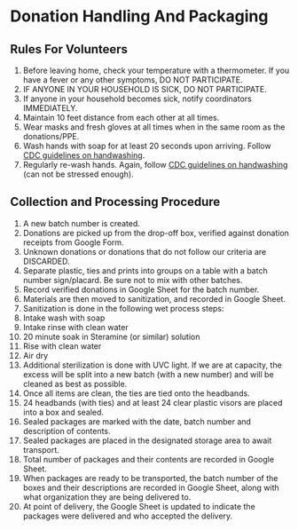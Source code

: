 # Donation Handling And Packaging

## Rules For Volunteers
1. Before leaving home, check your temperature with a thermometer. If you have a fever or any other symptoms, DO NOT PARTICIPATE.
1. IF ANYONE IN YOUR HOUSEHOLD IS SICK, DO NOT PARTICIPATE.
1. If anyone in your household becomes sick, notify coordinators IMMEDIATELY.
1. Maintain 10 feet distance from each other at all times.
1. Wear masks and fresh gloves at all times when in the same room as the donations/PPE.
1. Wash hands with soap for at least 20 seconds upon arriving. Follow [CDC guidelines on handwashing](https://www.cdc.gov/handwashing/when-how-handwashing.html).
1. Regularly re-wash hands. Again, follow [CDC guidelines on handwashing](https://www.cdc.gov/handwashing/when-how-handwashing.html) (can not be stressed enough).

## Collection and Processing Procedure
1. A new batch number is created.
1. Donations are picked up from the drop-off box, verified against donation receipts from Google Form.
1. Unknown donations or donations that do not follow our criteria are DISCARDED.
1. Separate plastic, ties and prints into groups on a table with a batch number sign/placard. Be sure not to mix with other batches.
1. Record verified donations in Google Sheet for the batch number.
1. Materials are then moved to sanitization, and recorded in Google Sheet.
1. Sanitization is done in the following wet process steps:
  1. Intake wash with soap
  2. Intake rinse with clean water
  3. 20 minute soak in Steramine (or similar) solution
  4. Rise with clean water
  5. Air dry
1. Additional sterilization is done with UVC light. If we are at capacity, the excess will be split into a new batch (with a new number) and will be cleaned as best as possible.
1. Once all items are clean, the ties are tied onto the headbands.
1. 24 headbands (with ties) and at least 24 clear plastic visors are placed into a box and sealed.
1. Sealed packages are marked with the date, batch number and description of contents.
1. Sealed packages are placed in the designated storage area to await transport.
1. Total number of packages and their contents are recorded in Google Sheet.
1. When packages are ready to be transported, the batch number of the boxes and their descriptions are recorded in Google Sheet, along with what organization they are being delivered to.
1. At point of delivery, the Google Sheet is updated to indicate the packages were delivered and who accepted the delivery.